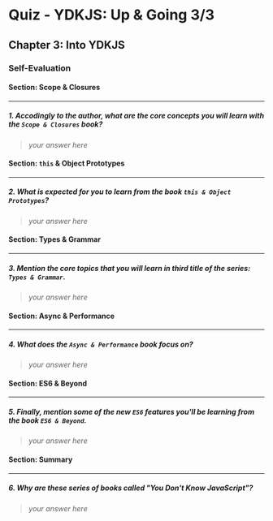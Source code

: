 # Quiz - YDKJS: Up & Going 3/3

## Chapter 3: Into YDKJS

### Self-Evaluation

#### Section: Scope & Closures

---

##### 1. Accodingly to the author, what are the core concepts you will learn with the `Scope & Closures` book?

> _your answer here_

#### Section: `this` & Object Prototypes

---

##### 2. What is expected for you to learn from the book `this & Object Prototypes`?

> _your answer here_

#### Section: Types & Grammar

---

##### 3. Mention the core topics that you will learn in third title of the series: `Types & Grammar`.

> _your answer here_

#### Section: Async & Performance

---

##### 4. What does the `Async & Performance` book focus on?

> _your answer here_

#### Section: ES6 & Beyond

---

##### 5. Finally, mention some of the new `ES6` features you'll be learning from the book `ES6 & Beyond`.

> _your answer here_

#### Section: Summary

---

##### 6. Why are these series of books called "You Don't Know JavaScript"?

> _your answer here_
